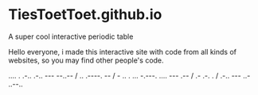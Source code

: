 # TiesToetToet.github.io
A super cool interactive periodic table

Hello everyone, i made this interactive site with code from all kinds of websites, so you may find other people's code.

.... . .-.. .-.. --- --..-- / .. .----. -- / - .. . ... -.---. .... --- .-- / .- .-. . / .-.. --- ..- ..--..
